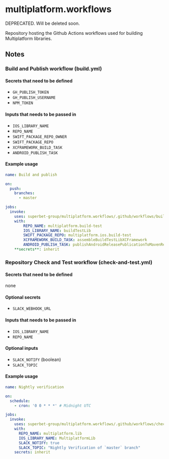 # multiplatform.workflows
DEPRECATED. Will be deleted soon. 

Repository hosting the Github Actions workflows used for building Multiplatform libraries.

## Notes

### Build and Publish workflow (build.yml)
#### Secrets that need to be defined

- `GH_PUBLISH_TOKEN`
- `GH_PUBLISH_USERNAME`
- `NPM_TOKEN`

#### Inputs that needs to be passed in

  - `IOS_LIBRARY_NAME`
  - `REPO_NAME`
  - `SWIFT_PACKAGE_REPO_OWNER`
  - `SWIFT_PACKAGE_REPO`
  - `XCFRAMEWORK_BUILD_TASK`
  - `ANDROID_PUBLISH_TASK`

#### Example usage

```yaml
name: Build and publish

on:
  push:
    branches:
      - master

jobs:
  invoke:
    uses: superbet-group/multiplatform.workflows/.github/workflows/build.yml@v1
    with:
        REPO_NAME: multiplatform.build-test
        IOS_LIBRARY_NAME: buildTestLib
        SWIFT_PACKAGE_REPO: multiplatform.ios.build-test
        XCFRAMEWORK_BUILD_TASK: assembleBuildTestLibXCFramework
        ANDROID_PUBLISH_TASK: publishAndroidReleasePublicationToMavenRepository
    **secrets**: inherit
```

### Repository Check and Test workflow (check-and-test.yml)
#### Secrets that need to be defined

none

#### Optional secrets

  - `SLACK_WEBHOOK_URL`

#### Inputs that needs to be passed in

  - `IOS_LIBRARY_NAME`
  - `REPO_NAME`

#### Optional inputs

  - `SLACK_NOTIFY` (boolean)
  - `SLACK_TOPIC` 

#### Example usage

```yaml
name: Nightly verification

on:
  schedule:
    - cron: '0 0 * * *' # Midnight UTC

jobs:
  invoke:
    uses: superbet-group/multiplatform.workflows/.github/workflows/check-and-test.yml
    with:
      REPO_NAME: multiplatform.lib
      IOS_LIBRARY_NAME: MultiplatformLib
      SLACK_NOTIFY: true
      SLACK_TOPIC: "Nightly Verification of `master` branch"
    secrets: inherit
```

